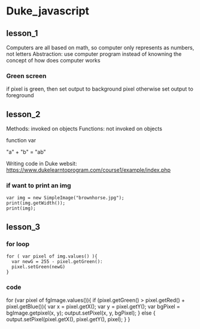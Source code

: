 # Duke_javascript

## lesson_1
  Computers are all based on math, so computer only represents as numbers, not letters
  Abstraction: use computer program instead of knowning the concept of how does computer works
 
  ### Green screen
  if pixel is green, then set output to background pixel
  otherwise set output to foreground
     
## lesson_2
  Methods: invoked on objects
  Functions: not invoked on objects
  
  function 
  var
  
  "a" + "b" = "ab" 
  
  Writing code in Duke websit: https://www.dukelearntoprogram.com/course1/example/index.php

  ### if want to print an img
    var img = new SimpleImage("brownhorse.jpg");
    print(img.getWidth());
    print(img);
    
## lesson_3
### for loop
    for ( var pixel of img.values() ){
      var newG = 255 - pixel.getGreen():
      pixel.setGreen(newG)
    }


### code
  for (var pixel of fgImage.values()){
    if (pixel.getGreen() > pixel.getRed() + pixel.getBlue()){
      var x = pixel.getX();
      var y = pixel.getY();
      var bgPixel = bgImage.getpixel(x, y);
      output.setPixel(x, y, bgPixel);
    }
    else {
      output.setPixel(pixel.getX(), pixel.getY(), pixel);
    }
  }
  
  
